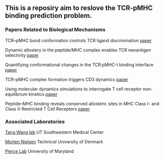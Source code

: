 ## This is a reposiry aim to reslove the TCR-pMHC binding prediction problem.



### Papers Related to Biological Mechanisms

TCR–pMHC bond conformation controls TCR ligand discrimination [paper](https://www.nature.com/articles/s41423-019-0273-6)

Dynamic allostery in the peptide/MHC complex enables TCR neoantigen selectivity [paper](https://www.nature.com/articles/s41467-025-56004-8)


Quantifying conformational changes in the TCR:pMHC-I binding interface [paper](https://www.frontiersin.org/journals/immunology/articles/10.3389/fimmu.2024.1491656/full)


TCR-pMHC complex formation triggers CD3 dynamics [paper](https://elifesciences.org/reviewed-preprints/88065v1)


Using molecular dynamics simulations to interrogate T cell receptor non-equilibrium kinetics [paper](https://www.csbj.org/article/S2001-0370(22)00135-0/fulltext)


Peptide–MHC binding reveals conserved allosteric sites in MHC Class I- and Class II-Restricted T Cell Receptors [paper](https://www.sciencedirect.com/science/article/pii/S002228362030615X?via%3Dihub)


### Associated Laboratories

[Tang Wang lab](https://qbrc.swmed.edu/labs/wanglab/index.php) UT Southwestern Medical Center

[Morten Nielsen](https://www.dtu.dk/english/person/morten-nielsen?id=5973&entity=profile) Technical University of Denmark

[Pierce Lab](https://piercelab.ibbr.umd.edu/research.html) University of Maryland